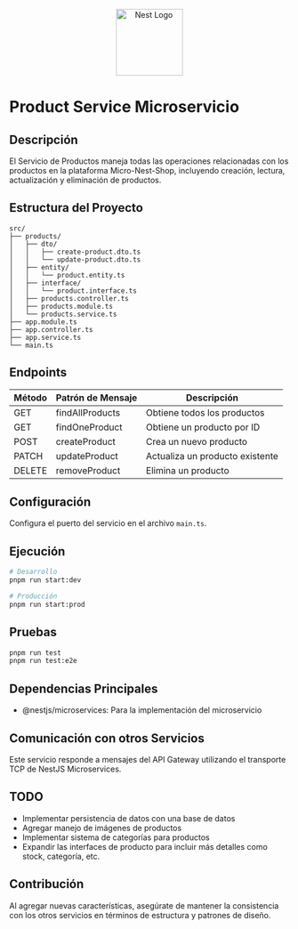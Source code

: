 <p align="center">
  <a href="http://nestjs.com/" target="blank"><img src="https://nestjs.com/img/logo-small.svg" width="120" alt="Nest Logo" /></a>
</p>

# Product Service Microservicio

## Descripción

El Servicio de Productos maneja todas las operaciones relacionadas con los productos en la plataforma Micro-Nest-Shop, incluyendo creación, lectura, actualización y eliminación de productos.

## Estructura del Proyecto

```
src/
├── products/
│   ├── dto/
│   │   ├── create-product.dto.ts
│   │   └── update-product.dto.ts
│   ├── entity/
│   │   └── product.entity.ts
│   ├── interface/
│   │   └── product.interface.ts
│   ├── products.controller.ts
│   ├── products.module.ts
│   └── products.service.ts
├── app.module.ts
├── app.controller.ts
├── app.service.ts
└── main.ts
```

## Endpoints

| Método | Patrón de Mensaje | Descripción                     |
| ------ | ----------------- | ------------------------------- |
| GET    | findAllProducts   | Obtiene todos los productos     |
| GET    | findOneProduct    | Obtiene un producto por ID      |
| POST   | createProduct     | Crea un nuevo producto          |
| PATCH  | updateProduct     | Actualiza un producto existente |
| DELETE | removeProduct     | Elimina un producto             |

## Configuración

Configura el puerto del servicio en el archivo `main.ts`.

## Ejecución

```bash
# Desarrollo
pnpm run start:dev

# Producción
pnpm run start:prod
```

## Pruebas

```bash
pnpm run test
pnpm run test:e2e
```

## Dependencias Principales

- @nestjs/microservices: Para la implementación del microservicio

## Comunicación con otros Servicios

Este servicio responde a mensajes del API Gateway utilizando el transporte TCP de NestJS Microservices.

## TODO

- Implementar persistencia de datos con una base de datos
- Agregar manejo de imágenes de productos
- Implementar sistema de categorías para productos
- Expandir las interfaces de producto para incluir más detalles como stock, categoría, etc.

## Contribución

Al agregar nuevas características, asegúrate de mantener la consistencia con los otros servicios en términos de estructura y patrones de diseño.

